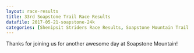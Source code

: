 ```yaml
---
layout: race-results
title: 33rd Soapstone Trail Race Results
datafile: 2017-05-21-soapstone-24k
categories: [Shenipsit Striders Race Results, Soapstone Mountain Trail Races]
---
```


Thanks for joining us for another awesome day at Soapstone Mountain!
